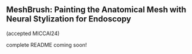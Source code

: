 ## MeshBrush: Painting the Anatomical Mesh with Neural Stylization for Endoscopy

(accepted MICCAI24)

complete README coming soon!
